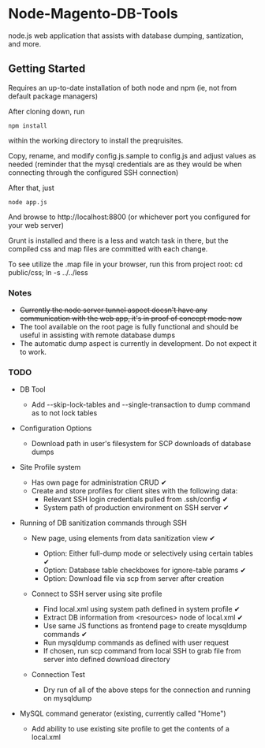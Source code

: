 Node-Magento-DB-Tools
=====================

node.js web application that assists with database dumping, santization, and more.


Getting Started
---------------

Requires an up-to-date installation of both node and npm (ie, not from default package managers)

After cloning down, run 
    
    npm install
    
within the working directory to install the preqruisites.

Copy, rename, and modify config.js.sample to config.js and adjust values as needed (reminder that the mysql credentials are as they would be when connecting through the configured SSH connection)

After that, just

    node app.js
    
And browse to http://localhost:8800 (or whichever port you configured for your web server)

Grunt is installed and there is a less and watch task in there, but the compiled css and map files are committed with each change.

To see utilize the .map file in your browser, run this from project root: cd public/css; ln -s ../../less


### Notes
* ~~Currently the node server tunnel aspect doesn't have any communication with the web app, it's in proof of concept mode now~~
* The tool available on the root page is fully functional and should be useful in assisting with remote database dumps
* The automatic dump aspect is currently in development. Do not expect it to work.


### TODO
* DB Tool
    * Add --skip-lock-tables and --single-transaction to dump command as to not lock tables

* Configuration Options
    * Download path in user's filesystem for SCP downloads of database dumps

* Site Profile system
    * Has own page for administration CRUD ✔
    * Create and store profiles for client sites with the following data:
        * Relevant SSH login credentials pulled from .ssh/config ✔
        * System path of production environment on SSH server ✔
        
* Running of DB sanitization commands through SSH
    * New page, using elements from data sanitization view ✔
        * Option: Either full-dump mode or selectively using certain tables ✔
        * Option: Database table checkboxes for ignore-table params ✔
        * Option: Download file via scp from server after creation

    * Connect to SSH server using site profile
        * Find local.xml using system path defined in system profile ✔
        * Extract DB information from &lt;resources> node of local.xml ✔
        * Use same JS functions as frontend page to create mysqldump commands ✔
        * Run mysqldump commands as defined with user request
        * If chosen, run scp command from local SSH to grab file from server into defined download directory

    * Connection Test
        * Dry run of all of the above steps for the connection and running on mysqldump

* MySQL command generator (existing, currently called "Home")
    * Add ability to use existing site profile to get the contents of a local.xml